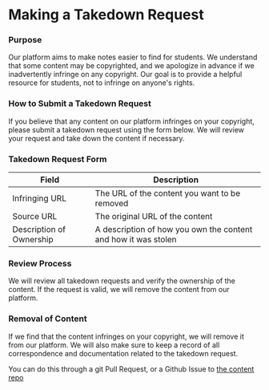 **Making a Takedown Request**
==========================

### Purpose

Our platform aims to make notes easier to find for students. We understand that some content may be copyrighted, and we apologize in advance if we inadvertently infringe on any copyright. Our goal is to provide a helpful resource for students, not to infringe on anyone's rights.

### How to Submit a Takedown Request

If you believe that any content on our platform infringes on your copyright, please submit a takedown request using the form below. We will review your request and take down the content if necessary.

### Takedown Request Form

| Field | Description |
| --- | --- |
| Infringing URL | The URL of the content you want to be removed |
| Source URL | The original URL of the content |
| Description of Ownership | A description of how you own the content and how it was stolen |

### Review Process

We will review all takedown requests and verify the ownership of the content. If the request is valid, we will remove the content from our platform.

### Removal of Content

If we find that the content infringes on your copyright, we will remove it from our platform. We will also make sure to keep a record of all correspondence and documentation related to the takedown request.

You can do this through a git Pull Request, or a Github Issue to [the content repo](https://github.com/examdawn/content)
